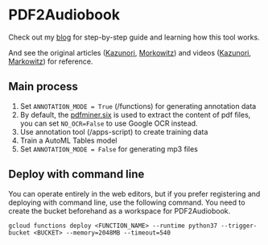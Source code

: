 # PDF2Audiobook

Check out my [blog](https://konfido.github.io/Convert-PDFs-to-Audiobooks-with-Machine-Learning/) for step-by-step guide and learning how this tool works.

And see the original articles ([Kazunori](https://cloud.google.com/blog/ja/products/ai-machine-learning/practical-machine-learning-with-automl-series-3), [Morkowitz](https://daleonai.com/pdf-to-audiobook)) and videos ([Kazunori](https://www.youtube.com/watch?v=_JVRew5zXBQ), [Markowitz](https://www.youtube.com/watch?v=q-nvbuc59Po)) for reference.



## Main process

1. Set `ANNOTATION_MODE = True` (/functions) for generating annotation data
2. By default, the [pdfminer.six](https://github.com/pdfminer/pdfminer.six) is used to extract the content of pdf files, you can set `NO_OCR=False` to use Google OCR instead.
3. Use annotation tool (/apps-script) to create training data
4. Train a AutoML Tables model
5. Set `ANNOTATION_MODE = False` for generating mp3 files



## Deploy with command line

You can operate entirely in the web editors, but if you prefer registering and deploying with command line, use the following command. You need to create the bucket beforehand as a workspace for PDF2Audiobook.

`gcloud functions deploy <FUNCTION_NAME> --runtime python37 --trigger-bucket <BUCKET> --memory=2048MB --timeout=540`



